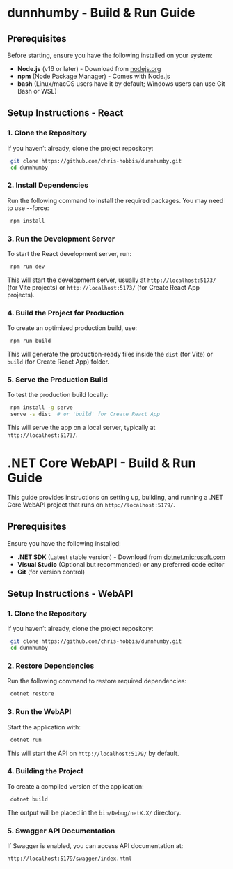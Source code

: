 # dunnhumby - Build & Run Guide

## Prerequisites

Before starting, ensure you have the following installed on your system:

- **Node.js** (v16 or later) - Download from [nodejs.org](https://nodejs.org/)
- **npm** (Node Package Manager) - Comes with Node.js
- **bash** (Linux/macOS users have it by default; Windows users can use Git Bash or WSL)

## Setup Instructions - React

### 1. Clone the Repository

If you haven’t already, clone the project repository:

```bash
 git clone https://github.com/chris-hobbis/dunnhumby.git
 cd dunnhumby
```

### 2. Install Dependencies

Run the following command to install the required packages. You may need to use --force:

```bash
 npm install
```

### 3. Run the Development Server

To start the React development server, run:

```bash
 npm run dev
```

This will start the development server, usually at `http://localhost:5173/` (for Vite projects) or `http://localhost:5173/` (for Create React App projects).

### 4. Build the Project for Production

To create an optimized production build, use:

```bash
 npm run build
```

This will generate the production-ready files inside the `dist` (for Vite) or `build` (for Create React App) folder.

### 5. Serve the Production Build

To test the production build locally:

```bash
 npm install -g serve
 serve -s dist  # or 'build' for Create React App
```

This will serve the app on a local server, typically at `http://localhost:5173/`.


# .NET Core WebAPI - Build & Run Guide

This guide provides instructions on setting up, building, and running a .NET Core WebAPI project that runs on `http://localhost:5179/`.

## Prerequisites

Ensure you have the following installed:

- **.NET SDK** (Latest stable version) - Download from [dotnet.microsoft.com](https://dotnet.microsoft.com/)
- **Visual Studio** (Optional but recommended) or any preferred code editor
- **Git** (for version control)

## Setup Instructions - WebAPI

### 1. Clone the Repository

If you haven’t already, clone the project repository:

```bash
 git clone https://github.com/chris-hobbis/dunnhumby.git
 cd dunnhumby
```

### 2. Restore Dependencies

Run the following command to restore required dependencies:

```bash
 dotnet restore
```

### 3. Run the WebAPI

Start the application with:

```bash
 dotnet run
```

This will start the API on `http://localhost:5179/` by default.

### 4. Building the Project

To create a compiled version of the application:

```bash
 dotnet build
```

The output will be placed in the `bin/Debug/netX.X/` directory.

### 5. Swagger API Documentation

If Swagger is enabled, you can access API documentation at:

```
http://localhost:5179/swagger/index.html
```
